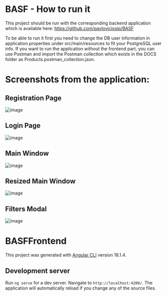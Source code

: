 # BASF - How to run it

This project should be run with the corresponding backend application which is available here: https://github.com/pavlovicjosip/BASF

To be able to run it first you need to change the DB user information in application.properties under src/main/resources to fit your PostgreSQL user info.
If you want to run the application without the frontend part, you can use Postman and import the Postman collection which exists in the DOCS folder as Products.postman_collection.json.



# Screenshots from the application:

## Registration Page

![image](https://github.com/user-attachments/assets/57f863ff-3712-48b5-b21e-f30f548e37dc)

## Login Page
![image](https://github.com/user-attachments/assets/088b0e23-9f04-4deb-9998-ca188edd147a)

## Main Window
![image](https://github.com/user-attachments/assets/cefd1dde-df56-48ea-a603-0bd26a6557d1)

## Resized Main Window
![image](https://github.com/user-attachments/assets/815bc27a-694e-4da6-b117-759a58cdd5d3)

## Filters Modal
![image](https://github.com/user-attachments/assets/5cf4834c-481c-4c04-b8c8-5e68c538a647)





# BASFFrontend

This project was generated with [Angular CLI](https://github.com/angular/angular-cli) version 18.1.4.

## Development server

Run `ng serve` for a dev server. Navigate to `http://localhost:4200/`. The application will automatically reload if you change any of the source files.

